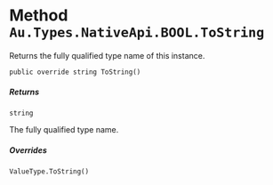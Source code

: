 # Method `Au.Types.NativeApi.BOOL.ToString`

Returns the fully qualified type name of this instance.

```
public override string ToString()
```

##### Returns

`string`

The fully qualified type name.

##### Overrides

`ValueType.ToString()`